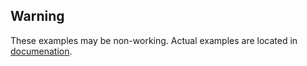 ## Warning

These examples may be non-working. Actual examples are located in [documenation](https://wave-propagation.readthedocs.io/en/latest/).
